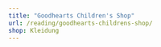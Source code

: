 ```yaml
---
title: "Goodhearts Children's Shop"
url: /reading/goodhearts-childrens-shop/
shop: Kleidung
---
```

